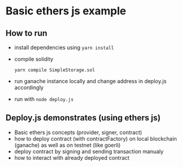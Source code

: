 # Basic ethers js example

## How to run

* install dependencies using `yarn install`

* compile solidity
    ```
    yarn compile SimpleStorage.sol
    ```

* run ganache instance locally and change address in deploy.js accordingly

* run with `node deploy.js`

## Deploy.js demonstrates (using ethers js)

* Basic ethers js concepts (provider, signer, contract)
* how to deploy contract (with contractFactory) on local blockchain (ganache) as well as on testnet (like goerli)
* deploy contract by signing and sending transaction manualy
* how to interact with already deployed contract
